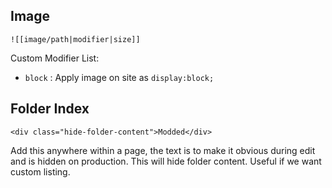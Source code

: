 ## Image
``` Image Link
![[image/path|modifier|size]]
```
Custom Modifier List:
- `block` : Apply image on site as `display:block;` 

## Folder Index
``` Hide-folder-content
<div class="hide-folder-content">Modded</div>
```
Add this anywhere within a page, the text is to make it obvious during edit and is hidden on production. This will hide folder content. Useful if we want custom listing.
